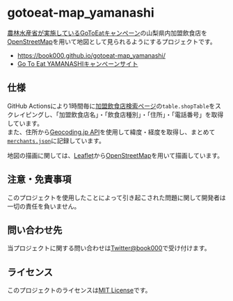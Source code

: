 # gotoeat-map_yamanashi

[農林水産省が実施しているGoToEatキャンペーン](https://gotoeat.maff.go.jp/)の山梨県内加盟飲食店を[OpenStreetMap](https://www.openstreetmap.org)を用いて地図として見られるようにするプロジェクトです。

- https://book000.github.io/gotoeat-map_yamanashi/
- [Go To Eat YAMANASHIキャンペーンサイト](https://www.gotoeat-yamanashi.jp/)

## 仕様

GitHub Actionsにより1時間毎に[加盟飲食店検索ページ](https://www.gotoeat-yamanashi.jp/archives/merchant)の`table.shopTable`をスクレイピングし、「加盟飲食店名」・「飲食店種別」・「住所」・「電話番号」を取得しています。  
また、住所から[Geocoding.jp API](https://www.geocoding.jp/)を使用して緯度・経度を取得し、まとめて[`merchants.json`](https://github.com/book000/gotoeat-map_yamanashi/blob/master/merchants.json)に記録しています。

地図の描画に関しては、[Leaflet](https://leafletjs.com/)から[OpenStreetMap](https://www.openstreetmap.org)を用いて描画しています。

## 注意・免責事項

このプロジェクトを使用したことによって引き起こされた問題に関して開発者は一切の責任を負いません。

## 問い合わせ先

当プロジェクトに関する問い合わせは[Twitter@book000](https://twitter.com/book000)で受け付けます。

## ライセンス

このプロジェクトのライセンスは[MIT License](https://github.com/book000/gotoeat-map_yamanashi/blob/master/LICENSE)です。
